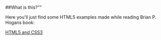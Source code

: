 ##What is this?""

Here you'll just find some HTML5 examples made while reading Brian P. Hogans book:

[HTML5 and CSS3](http://www.pragprog.com/titles/bhh5/html5-and-css3)
